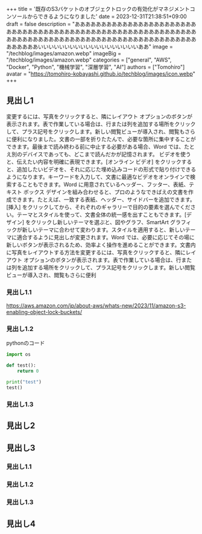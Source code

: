 +++
title = '既存のS3バケットのオブジェクトロックの有効化がマネジメントコンソールからできるようになりました'
date = 2023-12-31T21:38:51+09:00
draft = false
description = "あああああああああああああああああああああああああああああああああああああああああああああああああああああああああああああああああああああああああああああああああああああああああああああああああああああいいいいいいいいいいいいいいいいいいいああ"
image = "/techblog/images/amazon.webp"
imageBig = "/techblog/images/amazon.webp"
categories = ["general", "AWS", "Docker", "Python", "機械学習", "深層学習", "AI"]
authors = ["Tomohiro"]
avatar = "https://tomohiro-kobayashi.github.io/techblog/images/icon.webp"
+++

## 見出し1

変更するには、写真をクリックすると、隣にレイアウト オプションのボタンが表示されます。表で作業している場合は、行または列を追加する場所をクリックして、プラス記号をクリックします。新しい閲覧ビューが導入され、閲覧もさらに便利になりました。文書の一部を折りたたんで、必要な箇所に集中することができます。最後まで読み終わる前に中止する必要がある場合、Word では、たとえ別のデバイスであっても、どこまで読んだかが記憶されます。 ビデオを使うと、伝えたい内容を明確に表現できます。[オンライン ビデオ] をクリックすると、追加したいビデオを、それに応じた埋め込みコードの形式で貼り付けできるようになります。キーワードを入力して、文書に最適なビデオをオンラインで検索することもできます。Word に用意されているヘッダー、フッター、表紙、テキスト ボックス デザインを組み合わせると、プロのようなできばえの文書を作成できます。たとえば、一致する表紙、ヘッダー、サイドバーを追加できます。[挿入] をクリックしてから、それぞれのギャラリーで目的の要素を選んでください。テーマとスタイルを使って、文書全体の統一感を出すこともできます。[デザイン] をクリックし新しいテーマを選ぶと、図やグラフ、SmartArt グラフィックが新しいテーマに合わせて変わります。スタイルを適用すると、新しいテーマに適合するように見出しが変更されます。Word では、必要に応じてその場に新しいボタンが表示されるため、効率よく操作を進めることができます。文書内に写真をレイアウトする方法を変更するには、写真をクリックすると、隣にレイアウト オプションのボタンが表示されます。表で作業している場合は、行または列を追加する場所をクリックして、プラス記号をクリックします。新しい閲覧ビューが導入され、閲覧もさらに便利

### 見出し1.1

https://aws.amazon.com/jp/about-aws/whats-new/2023/11/amazon-s3-enabling-object-lock-buckets/

### 見出し1.2

pythonのコード

```python
import os

def test():
    return 0

print("test")
test()
```

### 見出し1.3

## 見出し2

## 見出し3

### 見出し1.1

### 見出し1.2

### 見出し1.3

## 見出し4